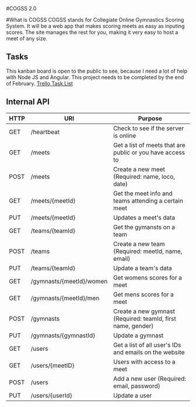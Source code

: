 #COGSS 2.0

#What is COGSS
COGSS stands for Collegiate Online Gymnastics Scoring System. It will be a web app that makes scoring meets as easy as
inputing scores. The site manages the rest for you, making it very easy to host a meet of any size.

## Tasks
This kanban board is open to the public to see, because I need a lot of help with Node JS and Angular. This project
needs to be completed by the end of February.
[Trello Task List](https://trello.com/b/gnepwnBb)

## Internal API
|HTTP|URI|Purpose|
|----|---|-------|
|GET|/heartbeat|Check to see if the server is online|
|GET|/meets|Get a list of meets that are public or you have access to|
|POST|/meets|Create a new meet (Required: name, loco, date)|
|GET|/meets/{meetId}|Get the meet info and teams attending a certain meet|
|PUT|/meets/{meetId}|Updates a meet's data|
|GET|/teams/{teamId}|Get the gymansts on a team|
|POST|/teams|Create a new team (Required: meetId, name, email)|
|PUT|/teams/{teamId}|Update a team's data|
|GET|/gymnasts/{meetId}/women|Get womens scores for a meet|
|GET|/gymnasts/{meetId}/men|Get mens scores for a meet|
|POST|/gymnasts|Create a new gymnast (Required: teamId, first name, gender)|
|PUT|/gymnasts/{gymnastId}|Update a gymnast|
|GET|/users|Get a list of all user's IDs and emails on the website|
|GET|/users/{meetID}|Users with access to a meet|
|POST|/users|Add a new user (Required: email, password)|
|PUT|/users/{userId}|Update a user|